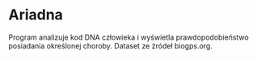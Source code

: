 # Ariadna
Program analizuje kod DNA człowieka i wyświetla prawdopodobieństwo posiadania określonej choroby.
Dataset ze źródeł biogps.org.
